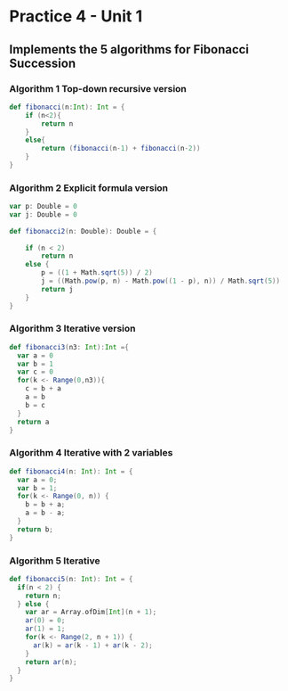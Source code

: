# Practice 4 - Unit 1

## Implements the 5 algorithms for Fibonacci Succession

### Algorithm 1 Top-down recursive version

```scala
def fibonacci(n:Int): Int = {
    if (n<2){
        return n
    }
    else{
        return (fibonacci(n-1) + fibonacci(n-2))
    }
}
```

### Algorithm 2 Explicit formula version

```scala
var p: Double = 0
var j: Double = 0
 
def fibonacci2(n: Double): Double = {
 
    if (n < 2)
        return n
    else {
        p = ((1 + Math.sqrt(5)) / 2)
        j = ((Math.pow(p, n) - Math.pow((1 - p), n)) / Math.sqrt(5))
        return j
    }
}
```

### Algorithm 3 Iterative version

```scala
def fibonacci3(n3: Int):Int ={
  var a = 0
  var b = 1
  var c = 0
  for(k <- Range(0,n3)){
    c = b + a
    a = b
    b = c
  }
  return a
}
```

### Algorithm 4 Iterative with 2 variables
```scala
def fibonacci4(n: Int): Int = {
  var a = 0;
  var b = 1;
  for(k <- Range(0, n)) {
    b = b + a;
    a = b - a;
  }
  return b;
}
```

### Algorithm 5 Iterative 
```scala
def fibonacci5(n: Int): Int = {
  if(n < 2) {
    return n;
  } else {
    var ar = Array.ofDim[Int](n + 1);
    ar(0) = 0;
    ar(1) = 1;
    for(k <- Range(2, n + 1)) {
      ar(k) = ar(k - 1) + ar(k - 2);
    }
    return ar(n);
  }
}
```
